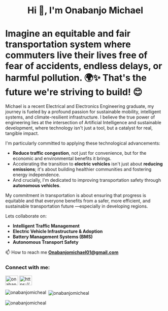 
<h1 align="center">Hi 👋, I'm Onabanjo Michael</h1>
<h1>Imagine an equitable and fair transportation system where commuters live their lives free of fear of accidents, endless delays, or harmful pollution. 🌍✨ That's the future we're striving to build! 😊</h1>

Michael is a recent Electrical and Electronics Engineering graduate, my journey is fueled by a profound passion for sustainable mobility, intelligent systems, and climate-resilient infrastructure. I believe the true power of engineering lies at the intersection of Artificial Intelligence and sustainable development, where technology isn't just a tool, but a catalyst for real, tangible impact.

I'm particularly committed to applying these technological advancements:

- **Reduce traffic congestion**, not just for convenience, but for the economic and environmental benefits it brings.
- Accelerating the transition to **electric vehicles** isn't just about **reducing emissions**; it's about building healthier communities and fostering energy independence.
- And crucially, I'm dedicated to improving transportation safety through **autonomous vehicles**.

My commitment in transportation is about ensuring that progress is equitable and that everyone benefits from a safer, more efficient, and sustainable transportation future —especially in developing regions.

Lets collaborate on:
- **Intelligent Traffic Management**
- **Electric Vehicle Infrastructure & Adoption**
- **Battery Management Systems (BMS)**
- **Autonomous Transport Safety**

📫 How to reach me **Onabanjomichael01@gmail.com**

<h3 align="left">Connect with me:</h3>
<p align="left">
<a href="https://twitter.com/onabanjomico" target="blank"><img align="center" src="https://raw.githubusercontent.com/rahuldkjain/github-profile-readme-generator/master/src/images/icons/Social/twitter.svg" alt="onabanjomico" height="30" width="40" /></a>
<a href="https://linkedin.com/in/https://www.linkedin.com/in/micheal-onabanjo/" target="blank"><img align="center" src="https://raw.githubusercontent.com/rahuldkjain/github-profile-readme-generator/master/src/images/icons/Social/linked-in-alt.svg" alt="https://www.linkedin.com/in/micheal-onabanjo/" height="30" width="40" /></a>
</p>



<p><img align="left" src="https://github-readme-stats.vercel.app/api/top-langs?username=onabanjomicheal&show_icons=true&locale=en&layout=compact" alt="onabanjomicheal" /></p>

<p>&nbsp;<img align="center" src="https://github-readme-stats.vercel.app/api?username=onabanjomicheal&show_icons=true&locale=en" alt="onabanjomicheal" /></p>

<p><img align="center" src="https://github-readme-streak-stats.herokuapp.com/?user=onabanjomicheal&" alt="onabanjomicheal" /></p>
